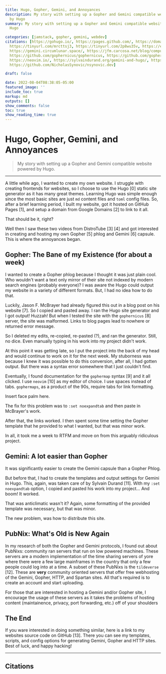```yaml
---
title: Hugo, Gopher, Gemini, and Annoyances
description: My story with setting up a Gopher and Gemini compatible website powered
  by Hugo
summary: My story with setting up a Gopher and Gemini compatible website powered by
  Hugo

categories: [jamstack, gopher, gemini, webdev]
citations: [https://gohugo.io/, https://pages.github.com/, https://domains.google.com/,
  https://tinyurl.com/mrcttsj3, https://tinyurl.com/2p8wu35v, https://en.wikipedia.org/wiki/Gopher_(protocol),
  https://gemini.circumlunar.space/, https://jfm.carcosa.net/blog/computing/hugo-gopher/,
  https://github.com/gophernicus/gophernicus, https://github.com/gophernicus/gophernicus/blob/master/gophermap.sample,
  https://neovim.io/, https://sylvaindurand.org/gemini-and-hugo/, https://tildeverse.org/,
  https://github.com/NicholasSynovic/nsynovic.dev]

draft: false

date: 2022-08-04T08:38:05-05:00
featured_image: ''
include_toc: true
markup: md
outputs: []
show_comments: false
toc: true
show_reading_time: true
---
```


# Hugo, Gopher, Gemini, and Annoyances

> My story with setting up a Gopher and Gemini compatible website powered by
> Hugo.

______________________________________________________________________

A little while ago, I wanted to create my own website. I struggle with creating
frontends for websites, so I choose to use the Hugo \[0\] static site generator
as it has many great themes. Learning Hugo was simple enough since the most
basic sites are just `md` content files and `toml` config files. So, after a
brief learning period, I built my website, got it hosted on GitHub Pages \[1\],
and setup a domain from Google Domains \[2\] to link to it all.

That should be it, right?

Well then I saw these two videos from DistroTube \[3\] \[4\] and got interested
in creating and hosting my own Gopher \[5\] phlog and Gemini \[6\] capsule. This
is where the annoyances began.

## Gopher: The Bane of my Existence (for about a week)

I wanted to create a Gopher phlog because I thought it was just plain cool. Who
wouldn't want a text only mirror of their site not indexed by modern search
engines (probably everyone)? I was aware the Hugo could output my website in a
variety of different formats. But, I had no idea how to do that.

Luckily, Jason F. McBrayer had already figured this out in a blog post on his
website \[7\]. So I copied and pasted away. I ran the Hugo site generator and I
got output! Huzzah! But when I tested the site with the `gophernicus` \[8\]
server, the site was malformed. Links to blog pages lead to nowhere or returned
error message.

So I deleted my edits, re-copied, re-pasted (?), and ran the generator. Still,
no dice. Even manually typing in his work into my project didn't work.

At this point it was getting late, so I put the project into the back of my head
and would continue to work on it for the next week. My stuborness was because I
knew it was possible to do this conversion, after all, I had gotten output. But
there was a syntax error somewhere that I just couldn't find.

Eventually, I found documentation for the `gophermap` syntax \[9\] and it all
clicked. I use `neovim` \[10\] as my editor of choice. I use spaces instead of
tabs. `gophermaps`, as a product of the 90s, require tabs for link formatting.

Insert face palm here.

The fix for this problem was to `:set noexpandtab` and then paste in McBrayer's
work.

After that, the links worked. I then spent some time setting the Gopher template
that he provided to what I wanted, but that was minor work.

In all, it took me a week to RTFM and move on from this arguably ridiculous
project.

## Gemini: A lot easier than Gopher

It was significantly easier to create the Gemini capsule than a Gopher Phlog.

But before that, I had to create the templates and output settings for Gemini in
Hugo. This, again, was taken care of by Sylvain Durand \[11\]. With my
`:set noexpandtab` option, I copied and pasted his work into my project... And
boom! It worked.

That was anticlimatic wasn't it? Again, some formatting of the provided template
was necessary, but that was minor.

The new problem, was how to distribute this site.

## PubNix: What's Old is New Again

In my research of both the Gopher and Gemini protocols, I found out about
PubNixs: community ran servers that run on low powered machines. These servers
are a modern implementation of the time sharing servers of yore where there were
a few large mainframes in the country that only a few people could log into at a
time. A subset of these PubNixs is the `tildeverse` \[12\]. These are **very**
community oriented servers that offer free webhosting of the Gemini, Gopher,
HTTP, and Spartan sites. All that's required is to create an account and start
uploading.

For those that are interested in hosting a Gemini and/or Gopher site, I
encourage the usage of these servers as it takes the problems of hosting content
(maintainence, privacy, port forwarding, etc.) off of your shoulders

## The End

If you ware interested in doing something similar, here is a link to my websites
source code on GitHub \[13\]. There you can see my templates, scripts, and
config options for generating Gemini, Gopher and HTTP sites. Best of luck, and
happy hacking!

______________________________________________________________________

## Citations
